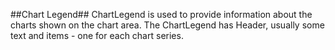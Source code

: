 ##Chart Legend##
ChartLegend is used to provide information about the charts shown on the chart area. The ChartLegend has Header, usually some text and items - one for each chart series.